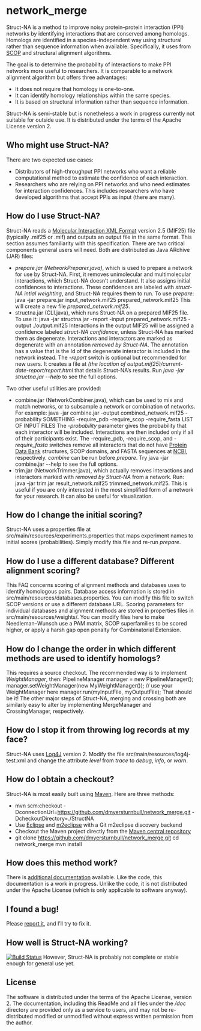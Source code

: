 network_merge
=============

Struct-NA is a method to improve noisy protein–protein interaction (PPI) networks by identifying interactions that are conserved among homologs.
Homologs are identified in a species-independent way using structural rather than sequence information when available. Specifically, it uses from [SCOP](http://scop.berkeley.edu/) and structural alignment algorithms.

The goal is to determine the probability of interactions to make PPI networks more useful to researchers.
It is comparable to a network alignment algorithm but offers three advantages:
* It does not require that homology is one-to-one.
* It can identify homology relationships within the same species.
* It is based on structural information rather than sequence information.

Struct-NA is semi-stable but is nonetheless a work in progress currently not suitable for outside use.
It is distributed under the terms of the Apache License version 2.

Who might use Struct-NA?
-----------------------

There are two expected use cases:
* Distributors of high-throughput PPI networks who want a reliable computational method to estimate the confidence of each interaction.
* Researchers who are relying on PPI networks and who need estimates for interaction confidences. This includes researchers who have developed algorithms that accept PPIs as input (there are many).

How do I use Struct-NA?
----------------------

Struct-NA reads a [Molecular Interaction XML Format](http://www.psidev.info/node/60) version 2.5 (MIF25) file (typically .mif25 or .mif) and outputs an output file in the same format.
This section assumes familiarity with this specification.
There are two critical components general users will need. Both are distributed as Java ARchive (JAR) files:
* *prepare.jar (NetworkPreparer.java)*, which is used to prepare a network for use by Struct-NA. First, it removes unimolecular and multimolecular interactions, which Struct-NA doesn’t understand. It also assigns initial confidences to interactions. These confidences are labeled with *struct-NA intial weighting*, and Struct-NA requires them to run. To use *prepare*:
	java -jar prepare.jar input_network.mif25 prepared_network.mif25
This will create a new file *prepared_network.mif25*.
* structna.jar (CLI.java), which runs Struct-NA on a prepared MIF25 file. To use it:
	java -jar structna.jar -report -input prepared_network.mif25 -output ./output.mif25
Interactions in the output MIF25 will be assigned a confidence labeled *struct-NA confidence*, unless Struct-NA has marked them as degenerate. Interactions and interactors are marked as degenerate with an annotation *removed by Struct-NA*. The annotation has a value that is the Id of the degenerate interactor is included in the network instead.
The *-report* switch is optional but recommended for new users. It creates a file at *(the location of output.mif25)/current-date-report/report.html* that details Struct-NA’s results.
Run *java -jar structna.jar --help* to see the full options.

Two other useful utilities are provided:
* combine.jar (NetworkCombiner.java), which can be used to mix and match networks, or to subsample a network or combination of networks. For example:
	java -jar combine.jar -output combined_network.mif25 -probability SOMETHING -require_pdb -require_scop -require_fasta LIST OF INPUT FILES
The *-probability* parameter gives the probability that each interactor will be included. Interactions are then included only if all of their participants exist. The -require_pdb, -require_scop, and *-require_fasta* switches remove all interactors that do not have [Protein Data Bank](http://pdb.org/) structures, SCOP domains, and FASTA sequences at [NCBI](http://www.ncbi.nlm.nih.gov/), respectively. *combine* can be run before *prepare*.
Try java -jar combine.jar --help to see the full options.
* trim.jar (NetworkTrimmer.java), which actually removes interactions and interactors marked with *removed by Struct-NA* from a network. Run:
	java -jar trim.jar result_network.mif25 trimmed_network.mif25.
This is useful if you are only interested in the most simplified form of a network for your research. It can also be useful for visualization.

How do I change the initial scoring?
------------------------------------
Struct-NA uses a properties file at src/main/resources/experiments.properties that maps experiment names to initial scores (probabilities).
Simply modify this file and re-run *prepare*.

How do I use a different database? Different alignment scoring?
---------------------------------------------------------------
This FAQ concerns scoring of alignment methods and databases uses to identify homologous pairs.
Database access information is stored in src/main/resources/databases.properties. You can modify this file to switch SCOP versions or use a different database URL.
Scoring parameters for individual databases and alignment methods are stored in properties files in src/main/resources/weights/. You can modify files here to make Needleman–Wunsch use a PAM matrix, SCOP superfamilies to be scored higher, or apply a harsh gap open penalty for Combinatorial Extension.

How do I change the order in which different methods are used to identify homologs?
-----------------------------------------------------------------------------------
This requires a source checkout.
The recommended way is to implement *WeightManager*, then:
	PipelineManager manager = new PipelineManager();
	manager.setWeightManager(new MyWeightManager()); // use your WeightManager here
	manager.run(myInputFile, myOutputFile);
That should be it! The other major steps of Struct-NA, merging and crossing both are similarly easy to alter by implementing MergeManager and CrossingManager, respectively.

How do I stop it from throwing log records at my face?
------------------------------------------------------
Struct-NA uses [Log4J](http://logging.apache.org/log4j/) version 2. Modify the file src/main/resources/log4j-test.xml and change the attribute *level* from *trace* to *debug*, *info*, or *warn*.

How do I obtain a checkout?
---------------------------
Struct-NA is most easily built using [Maven](http://maven.apache.org/). Here are three methods:
*	mvn scm:checkout -DconnectionUrl=https://github.com/dmyersturnbull/network_merge.git -DcheckoutDirectory=./StructNA
*	Use [Eclipse](http://eclipse.org) and [m2eclipse](http://m2eclipse.codehaus.org/) with a Git m2eclipse discovery backend
*	Checkout the Maven project directly from the [Maven central repository](http://search.maven.org/)
*	git clone https://github.com/dmyersturnbull/network_merge.git
	cd network_merge
	mvn install

How does this method work?
--------------------------
There is [additional documentation](https://github.com/dmyersturnbull/network_merge/blob/master/doc/description.tex) available. Like the code, this documentation is a work in progress. Unlike the code, it is not distributed under the Apache License (which is only applicable to software anyway).

I found a bug!
--------------
Please [report it](https://github.com/dmyersturnbull/network_merge/issues), and I’ll try to fix it.

How well is Struct-NA working?
------------------------------
[![Build Status](https://travis-ci.org/dmyersturnbull/network_merge.png)](https://travis-ci.org/dmyersturnbull/network_merge)
However, Struct-NA is probably not complete or stable enough for general use yet.

License
-------
The software is distributed under the terms of the Apache License, version 2. The documentation, including this ReadMe and all files under the */doc* directory are provided only as a service to users, and may not be re-distributed modified or unmodified without express written permission from the author.